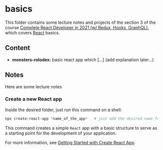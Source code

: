 # basics

This folder contains some lecture notes and projects of the section 3 of the course [Complete React Developer in 2021 (w/ Redux, Hooks, GraphQL)](https://www.udemy.com/course/complete-react-developer-zero-to-mastery/), which covers [React](https://reactjs.org/) basics.

## Content
- **monsters-rolodex:** basic react app which [...] (add explanation later...)


## Notes

Here are some lecture notes

### Create a new React app

Inside the desired folder, just run this command on a shell:

```sh
npx create-react-app *name_of_the_app*   # just add the desired name for the app
```

This command creates a simple `React` app with a basic structure to serve as a starting point for the development of your application. 

For more information, see [Getting Started with Create React App](./getting-started-create-react-app.md).